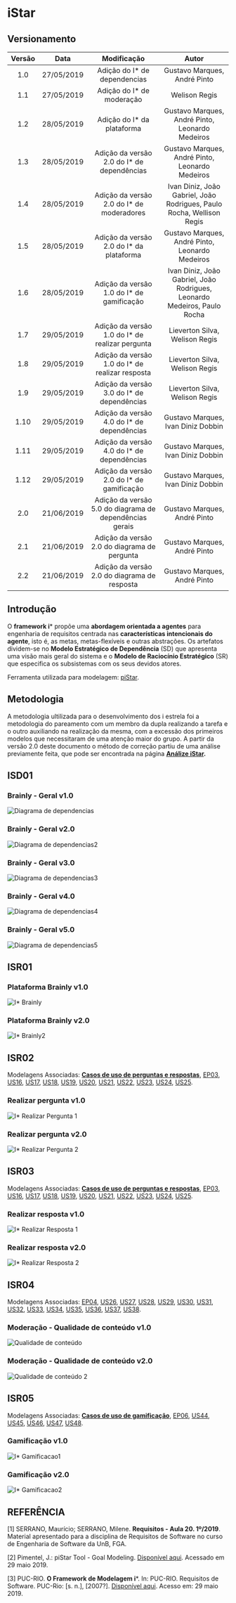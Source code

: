 # iStar

## Versionamento

|  Versão |    Data    | Modificação  | Autor |
|  :----: | :--------: | :---------:  | :------: |
|    1.0  | 27/05/2019 | Adição do I* de dependencias | Gustavo Marques, André Pinto |
|    1.1  | 27/05/2019 | Adição do I* de moderação | Welison Regis |
|    1.2  | 28/05/2019 | Adição do I* da plataforma | Gustavo Marques, André Pinto, Leonardo Medeiros |
|    1.3  | 28/05/2019 | Adição da versão 2.0 do I* de dependências | Gustavo Marques, André Pinto, Leonardo Medeiros |
|    1.4  | 28/05/2019 | Adição da versão 2.0 do I* de moderadores | Ivan Diniz, João Gabriel, João Rodrigues, Paulo Rocha, Wellison Regis |
|    1.5  | 28/05/2019 | Adição da versão 2.0 do I* da plataforma | Gustavo Marques, André Pinto, Leonardo Medeiros |
|    1.6  | 28/05/2019 | Adição da versão 1.0 do I* de gamificação | Ivan Diniz, João Gabriel, João Rodrigues, Leonardo Medeiros, Paulo Rocha |
|    1.7  | 29/05/2019 | Adição da versão 1.0 do I* de realizar pergunta | Lieverton Silva, Welison Regis |
|    1.8  | 29/05/2019 | Adição da versão 1.0 do I* de realizar resposta | Lieverton Silva, Welison Regis |
|    1.9  | 29/05/2019 | Adição da versão 3.0 do I* de dependências | Lieverton Silva, Welison Regis |
|    1.10  | 29/05/2019 | Adição da versão 4.0 do I* de dependências | Gustavo Marques, Ivan Diniz Dobbin |
|    1.11  | 29/05/2019 | Adição da versão 4.0 do I* de dependências | Gustavo Marques, Ivan Diniz Dobbin |
|    1.12  | 29/05/2019 | Adição da versão 2.0 do I* de gamificação | Gustavo Marques, Ivan Diniz Dobbin |
|    2.0  | 21/06/2019 | Adição da versão 5.0 do diagrama de dependências gerais | Gustavo Marques, André Pinto |
|    2.1  | 21/06/2019 | Adição da versão 2.0 do diagrama de pergunta | Gustavo Marques, André Pinto |
|    2.2  | 21/06/2019 | Adição da versão 2.0 do diagrama de resposta | Gustavo Marques, André Pinto |


## Introdução

O **framework i*** propõe uma **abordagem orientada a agentes** para engenharia de requisitos centrada nas **características intencionais do agente**, isto é, as metas, metas-flexíveis e outras abstrações. Os artefatos dividem-se no **Modelo Estratégico de Dependência** (SD) que apresenta uma visão mais geral do sistema e o **Modelo de Raciocínio Estratégico** (SR) que especifica os subsistemas com os seus devidos atores.

Ferramenta utilizada para modelagem: [piStar](http://www.cin.ufpe.br/jhcp/pistar/).

## Metodologia

A metodologia ultilizada para o desenvolvimento dos i estrela foi a metodologia do pareamento com um membro da dupla realizando a tarefa e o outro auxiliando na realização da mesma, com a excessão dos primeiros modelos que necessitaram de uma atenção maior do grupo. A partir da versão 2.0 deste documento o método de correção partiu de uma análise previamente feita, que pode ser encontrada na página **[Análize iStar](analise_istar.md).**

## ISD01
### Brainly - Geral v1.0

![Diagrama de dependencias](images/i_star/i_star_dependency_v1.png)

### Brainly - Geral v2.0

![Diagrama de dependencias2](images/i_star/i_star_dependency_v2.png)

### Brainly - Geral v3.0

![Diagrama de dependencias3](images/i_star/i_star_dependency_v3.png)

### Brainly - Geral v4.0

![Diagrama de dependencias4](images/i_star/i_star_dependency_v4.png)

### Brainly - Geral v5.0

![Diagrama de dependencias5](images/i_star/i_star_dependency_v5.png)

## ISR01
### Plataforma Brainly v1.0

![I* Brainly](images/i_star/i_star_brainly_v1.png)


### Plataforma Brainly v2.0
![I* Brainly2](images/i_star/i_star_brainly_v2.png)

## ISR02

Modelagens Associadas: [**Casos de uso de perguntas e respostas**](./casos_uso_perguntas_respostas.md), [EP03](./backlog.md#ep03), [US16](./backlog.md#us16), [US17](./backlog.md#us17), [US18](./backlog.md#us18), [US19](./backlog.md#us19), [US20](./backlog.md#us20), [US21](./backlog.md#us21), [US22](./backlog.md#us22), [US23](./backlog.md#us23), [US24](./backlog.md#us24), [US25](./backlog.md#us25).

### Realizar pergunta v1.0
![I* Realizar Pergunta 1](images/i_star/i_star_realizar_pergunta_v1.png)

### Realizar pergunta v2.0
![I* Realizar Pergunta 2](images/i_star/i_star_realizar_pergunta_v2.png)


## ISR03

Modelagens Associadas: [**Casos de uso de perguntas e respostas**](./casos_uso_perguntas_respostas.md), [EP03](./backlog.md#ep03), [US16](./backlog.md#us16), [US17](./backlog.md#us17), [US18](./backlog.md#us18), [US19](./backlog.md#us19), [US20](./backlog.md#us20), [US21](./backlog.md#us21), [US22](./backlog.md#us22), [US23](./backlog.md#us23), [US24](./backlog.md#us24), [US25](./backlog.md#us25).

### Realizar resposta v1.0
![I* Realizar Resposta 1](images/i_star/i_star_realizar_resposta_v1.png)

### Realizar resposta v2.0
![I* Realizar Resposta 2](images/i_star/i_star_realizar_resposta_v2.png)

## ISR04

Modelagens Associadas: [EP04](./backlog.md#ep04), [US26](./backlog.md#us26), [US27](./backlog.md#us27), [US28](./backlog.md#us28), [US29](./backlog.md#us29), [US30](./backlog.md#us30), [US31](./backlog.md#us31), [US32](./backlog.md#us32), [US33](./backlog.md#us33), [US34](./backlog.md#us34), [US35](./backlog.md#us35), [US36](./backlog.md#us36), [US37](./backlog.md#us37), [US38](./backlog.md#us38).

### Moderação - Qualidade de conteúdo v1.0

![Qualidade de conteúdo](images/i_star/istar_moderadores.png)

### Moderação - Qualidade de conteúdo v2.0

![Qualidade de conteúdo 2](images/i_star/istar_moderadores_V2.png)

## ISR05
Modelagens Associadas: [**Casos de uso de gamificação**](./casos_uso_perguntas_respostas.md), [EP06](./backlog.md#ep06), [US44](./backlog.md#us44), [US45](./backlog.md#us45),  [US46](./backlog.md#us46), [US47](./backlog.md#us47), [US48](./backlog.md#us48).

### Gamificação v1.0
![I* Gamificacao1](images/i_star/i_star_gamificação_v1.png)

### Gamificação v2.0
![I* Gamificacao2](images/i_star/i_star_gamificação_v2.png)


## REFERÊNCIA

[1] SERRANO, Maurício; SERRANO, Milene. **Requisitos - Aula 20. 1º/2019**. Material apresentado para a disciplina de Requisitos de Software no curso de Engenharia de Software da UnB, FGA.

[2] Pimentel, J.: piStar Tool - Goal Modeling. [Disponível aqui](http://www.cin.ufpe.br/jhcp/pistar/). Acessado em 29 maio 2019.

[3] PUC-RIO. **O Framework de Modelagem i***. In: PUC-RIO. Requisitos de Software. PUC-Rio: [s. n.], [2007?]. [Disponível aqui](https://www.maxwell.vrac.puc-rio.br/15000/15000_3.PDF). Acesso em: 29 maio 2019.
